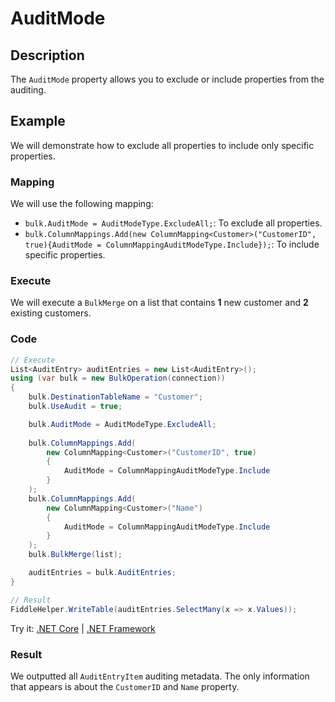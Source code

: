 # AuditMode

## Description

The `AuditMode` property allows you to exclude or include properties from the auditing.

## Example

We will demonstrate how to exclude all properties to include only specific properties.

### Mapping

We will use the following mapping:

- `bulk.AuditMode = AuditModeType.ExcludeAll;`: To exclude all properties.
- `bulk.ColumnMappings.Add(new ColumnMapping<Customer>("CustomerID", true){AuditMode = ColumnMappingAuditModeType.Include});`: To include specific properties.

### Execute

We will execute a `BulkMerge` on a list that contains **1** new customer and **2** existing customers.

### Code

```csharp
// Execute
List<AuditEntry> auditEntries = new List<AuditEntry>(); 
using (var bulk = new BulkOperation(connection))
{
    bulk.DestinationTableName = "Customer";
    bulk.UseAudit = true;

    bulk.AuditMode = AuditModeType.ExcludeAll;
    
    bulk.ColumnMappings.Add(
        new ColumnMapping<Customer>("CustomerID", true)
        {
            AuditMode = ColumnMappingAuditModeType.Include
        }
    );
    bulk.ColumnMappings.Add(
        new ColumnMapping<Customer>("Name")
        {
            AuditMode = ColumnMappingAuditModeType.Include
        }
    );
    bulk.BulkMerge(list);

    auditEntries = bulk.AuditEntries;
}

// Result
FiddleHelper.WriteTable(auditEntries.SelectMany(x => x.Values));
```

Try it: [.NET Core](https://dotnetfiddle.net/cArNZn) | [.NET Framework](https://dotnetfiddle.net/bd0bzJ)

### Result

We outputted all `AuditEntryItem` auditing metadata. The only information that appears is about the `CustomerID` and `Name` property.

